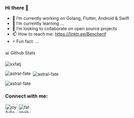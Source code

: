 ### Hi there 👋

<!--
**BenCherif/BenCherif** is a ✨ _special_ ✨ repository because its `README.md` (this file) appears on your GitHub profile.

Here are some ideas to get you started:

- 🔭 I’m currently working on ...
- 🌱 I’m currently learning ...
- 👯 I’m looking to collaborate on ...
- 🤔 I’m looking for help with ...
- 💬 Ask me about ...
- 📫 How to reach me: ...
- 😄 Pronouns: ...
- ⚡ Fun fact: ...
--> 

- 🔭 I’m currently working on Golang, Flutter, Android & Swift
- 🌱 I’m currently learning ...  
- 👯 I’m looking to collaborate on open source projects  
- 📫 How to reach me: https://linktr.ee/Bencherif 
- ⚡ Fun fact: ...
  
<summary>📊 Github Stats</summary>
 
<p align="left"> <img src="https://komarev.com/ghpvc/?username=xxfatj&label=Profile%20views&color=0e75b6&style=flat" alt="xxfatj" /> </p>


<p><img align="left" src="https://github-readme-stats.vercel.app/api/top-langs?username=astral-fate&show_icons=true&locale=en&layout=compact" alt="astral-fate" /></p>

<p>&nbsp;<img align="center" src="https://github-readme-stats.vercel.app/api?username=astral-fate&show_icons=true&locale=en" alt="astral-fate" /></p>

<p><img align="center" src="https://github-readme-streak-stats.herokuapp.com/?user=astral-fate&" alt="astral-fate" /></p>





<h3 align="left">Connect with me:</h3>
<p align="left">
<a href="https://twitter.com/joyfullguess" target="blank"><img align="center" src="https://raw.githubusercontent.com/rahuldkjain/github-profile-readme-generator/master/src/images/icons/Social/twitter.svg" alt="joyfullguess" height="30" width="40" /></a>
<a href="https://linkedin.com/in/Bencherif" target="blank"><img align="center" src="https://raw.githubusercontent.com/rahuldkjain/github-profile-readme-generator/master/src/images/icons/Social/linked-in-alt.svg" alt="fatimah-emad-el-den-6aa455201" height="30" width="40" /></a>
</p> 
